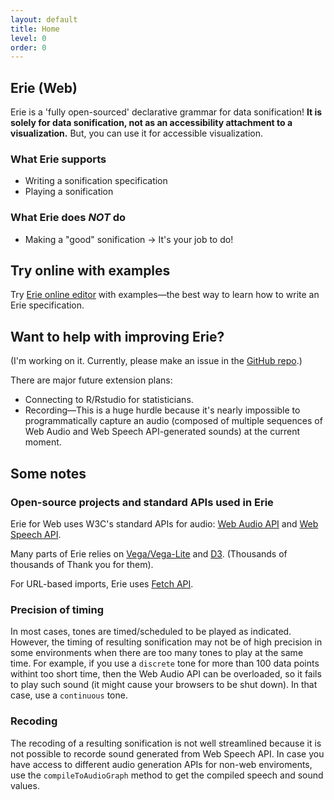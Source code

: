 ```yaml
---
layout: default
title: Home
level: 0
order: 0
---
```


## Erie (Web)

Erie is a 'fully open-sourced' declarative grammar for data sonification!
**It is solely for data sonification, not as an accessibility attachment to a visualization.**
But, you can use it for accessible visualization.

### What Erie supports

- Writing a sonification specification
- Playing a sonification

### What Erie does *NOT* do

- Making a "good" sonification → It's your job to do!

## Try online with examples

Try [Erie online editor]() with examples—the best way to learn how to write an Erie specification.

## Want to help with improving Erie?

(I'm working on it. Currently, please make an issue in the [GitHub repo]().)

There are major future extension plans:

- Connecting to R/Rstudio for statisticians.
- Recording—This is a huge hurdle because it's nearly impossible to programmatically capture an audio (composed of multiple sequences of Web Audio and Web Speech API-generated sounds) at the current moment.

## Some notes

### Open-source projects and standard APIs used in Erie

Erie for Web uses W3C's standard APIs for audio: [Web Audio API](https://developer.mozilla.org/en-US/docs/Web/API/Web_Audio_API) and [Web Speech API](https://developer.mozilla.org/en-US/docs/Web/API/Web_Speech_API).

Many parts of Erie relies on [Vega/Vega-Lite](https://vega.github.io/) and [D3](https://d3js.org/). (Thousands of thousands of Thank you for them).

For URL-based imports, Erie uses [Fetch API](https://developer.mozilla.org/en-US/docs/Web/API/Fetch_API).

### Precision of timing

In most cases, tones are timed/scheduled to be played as indicated.
However, the timing of resulting sonification may not be of high precision in some environments when there are too many tones to play at the same time.
For example, if you use a `discrete` tone for more than 100 data points withint too short time, then the Web Audio API can be overloaded, so it fails to play such sound (it might cause your browsers to be shut down).
In that case, use a `continuous` tone.

### Recoding

The recoding of a resulting sonification is not well streamlined because it is not possible to recorde sound generated from Web Speech API.
In case you have access to different audio generation APIs for non-web enviroments, use the `compileToAudioGraph` method to get the compiled speech and sound values.
